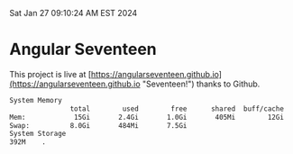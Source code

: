 Sat Jan 27 09:10:24 AM EST 2024

# Angular Seventeen


This project is live at [https://angularseventeen.github.io](https://angularseventeen.github.io "Seventeen!") thanks to Github.

```bash
System Memory
               total        used        free      shared  buff/cache   available
Mem:            15Gi       2.4Gi       1.0Gi       405Mi        12Gi        12Gi
Swap:          8.0Gi       484Mi       7.5Gi
System Storage
392M	.
```
